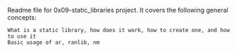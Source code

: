 Readme file for 0x09-static_libraries project. It covers the following general concepts:

    What is a static library, how does it work, how to create one, and how to use it
    Basic usage of ar, ranlib, nm

